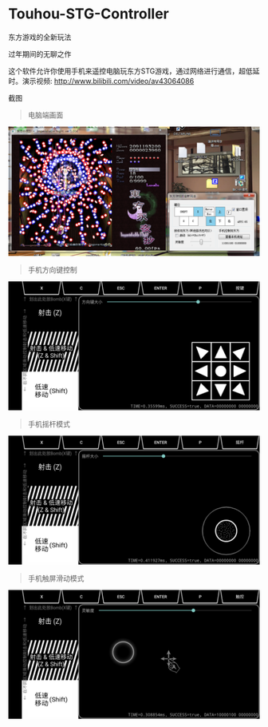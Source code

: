 # Touhou-STG-Controller
东方游戏的全新玩法

过年期间的无聊之作

这个软件允许你使用手机来遥控电脑玩东方STG游戏，通过网络进行通信，超低延时。演示视频:
http://www.bilibili.com/video/av43064086

截图

> 电脑端画面

![PC截图](screencap/cap1.png)

> 手机方向键控制

![手机截图1](screencap/cap2.png)

> 手机摇杆模式

![手机截图2](screencap/cap3.png)

> 手机触屏滑动模式

![手机截图3](screencap/cap4.png)